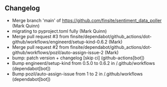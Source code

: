## Changelog

- Merge branch 'main' of https://github.com/finsite/sentiment_data_poller (Mark Quinn)
- migrating to pyproject.toml fully (Mark Quinn)
- Merge pull request #3 from finsite/dependabot/github_actions/dot-github/workflows/engineerd/setup-kind-0.6.2 (Mark)
- Merge pull request #2 from finsite/dependabot/github_actions/dot-github/workflows/pozil/auto-assign-issue-2 (Mark)
- bump: patch version + changelog [skip ci] (github-actions[bot])
- Bump engineerd/setup-kind from 0.5.0 to 0.6.2 in /.github/workflows (dependabot[bot])
- Bump pozil/auto-assign-issue from 1 to 2 in /.github/workflows (dependabot[bot])